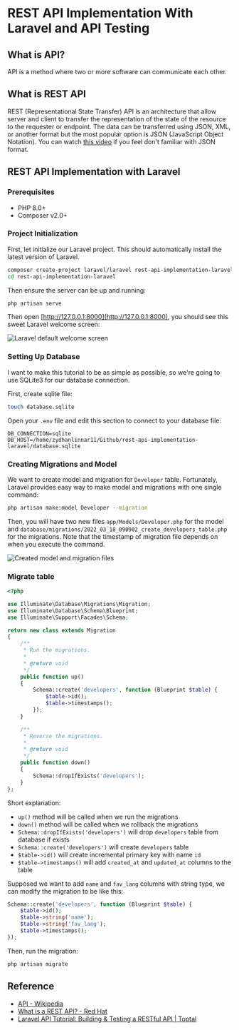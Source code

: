 # REST API Implementation With Laravel and API Testing

## What is API?

API is a method where two or more software can communicate each other.

## What is REST API

REST (Representational State Transfer) API is an architecture that allow server and client to transfer the representation of the state of the resource to the requester or endpoint. The data can be transferred using JSON, XML, or another format but the most popular option is JSON (JavaScript Object Notation). You can watch [this video](https://youtu.be/iiADhChRriM) if you feel don't familiar with JSON format.

## REST API Implementation with Laravel

### Prerequisites

- PHP 8.0+
- Composer v2.0+

### Project Initialization

First, let initialize our Laravel project. This should automatically install the latest version of Laravel.

```bash
composer create-project laravel/laravel rest-api-implementation-laravel
cd rest-api-implementation-laravel
```

Then ensure the server can be up and running:

```bash
php artisan serve
```

Then open [http://127.0.0.1:8000](http://127.0.0.1:8000), you should see this sweet Laravel welcome screen:

![Laravel default welcome screen](https://media.discordapp.net/attachments/822059316806811651/954301257496018984/unknown.png?width=1020&height=671)

### Setting Up Database

I want to make this tutorial to be as simple as possible, so we're going to use SQLite3 for our database connection.

First, create sqlite file:

```bash
touch database.sqlite
```

Open your `.env` file and edit this section to connect to your database file:

```text
DB_CONNECTION=sqlite
DB_HOST=/home/zydhanlinnar11/Github/rest-api-implementation-laravel/database.sqlite
```

### Creating Migrations and Model

We want to create model and migration for `Developer` table. Fortunately, Laravel provides easy way to make model and migrations with one single command:

```bash
php artisan make:model Developer --migration
```

Then, you will have two new files `app/Models/Developer.php` for the model and `database/migrations/2022_03_18_090902_create_developers_table.php` for the migrations. Note that the timestamp of migration file depends on when you execute the command.

![Created model and migration files](https://media.discordapp.net/attachments/822059316806811651/954305588400103444/unknown.png)

### Migrate table

```php
<?php

use Illuminate\Database\Migrations\Migration;
use Illuminate\Database\Schema\Blueprint;
use Illuminate\Support\Facades\Schema;

return new class extends Migration
{
    /**
     * Run the migrations.
     *
     * @return void
     */
    public function up()
    {
        Schema::create('developers', function (Blueprint $table) {
            $table->id();
            $table->timestamps();
        });
    }

    /**
     * Reverse the migrations.
     *
     * @return void
     */
    public function down()
    {
        Schema::dropIfExists('developers');
    }
};
```

Short explanation:

- `up()` method will be called when we run the migrations
- `down()` method will be called when we rollback the migrations
- `Schema::dropIfExists('developers')` will drop `developers` table from database if exists
- `Schema::create('developers')` will create `developers` table
- `$table->id()` will create incremental primary key with name `id`
- `$table->timestamps()` will add `created_at` and `updated_at` columns to the table

Supposed we want to add `name` and `fav_lang` columns with string type, we can modify the migration to be like this:

```php
Schema::create('developers', function (Blueprint $table) {
    $table->id();
    $table->string('name');
    $table->string('fav_lang');
    $table->timestamps();
});
```

Then, run the migration:

```bash
php artisan migrate
```

## Reference

- [API - Wikipedia](https://en.wikipedia.org/wiki/API)
- [What is a REST API? - Red Hat](https://www.redhat.com/en/topics/api/what-is-a-rest-api)
- [Laravel API Tutorial: Building & Testing a RESTful API | Toptal](https://www.toptal.com/laravel/restful-laravel-api-tutorial)
